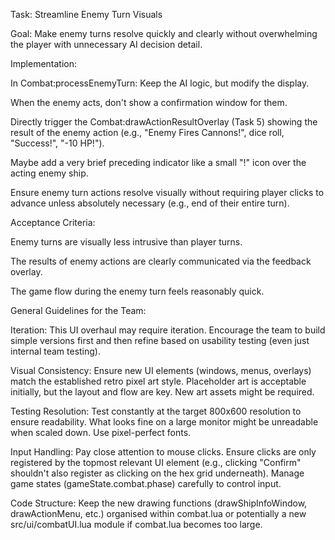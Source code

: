  Task: Streamline Enemy Turn Visuals

Goal: Make enemy turns resolve quickly and clearly without overwhelming the player with unnecessary AI decision detail.

Implementation:

In Combat:processEnemyTurn: Keep the AI logic, but modify the display.

When the enemy acts, don't show a confirmation window for them.

Directly trigger the Combat:drawActionResultOverlay (Task 5) showing the result of the enemy action (e.g., "Enemy Fires Cannons!", dice roll, "Success!", "-10 HP!").

Maybe add a very brief preceding indicator like a small "!" icon over the acting enemy ship.

Ensure enemy turn actions resolve visually without requiring player clicks to advance unless absolutely necessary (e.g., end of their entire turn).

Acceptance Criteria:

Enemy turns are visually less intrusive than player turns.

The results of enemy actions are clearly communicated via the feedback overlay.

The game flow during the enemy turn feels reasonably quick.

General Guidelines for the Team:

Iteration: This UI overhaul may require iteration. Encourage the team to build simple versions first and then refine based on usability testing (even just internal team testing).

Visual Consistency: Ensure new UI elements (windows, menus, overlays) match the established retro pixel art style. Placeholder art is acceptable initially, but the layout and flow are key. New art assets might be required.

Testing Resolution: Test constantly at the target 800x600 resolution to ensure readability. What looks fine on a large monitor might be unreadable when scaled down. Use pixel-perfect fonts.

Input Handling: Pay close attention to mouse clicks. Ensure clicks are only registered by the topmost relevant UI element (e.g., clicking "Confirm" shouldn't also register as clicking on the hex grid underneath). Manage game states (gameState.combat.phase) carefully to control input.

Code Structure: Keep the new drawing functions (drawShipInfoWindow, drawActionMenu, etc.) organised within combat.lua or potentially a new src/ui/combatUI.lua module if combat.lua becomes too large.